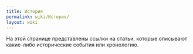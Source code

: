```yaml
---
title: История
permalink: wiki/История/
layout: wiki
---
```


На этой странице представлены ссылки на статьи, которые описывают
какие-либо исторические события или хронологию.
